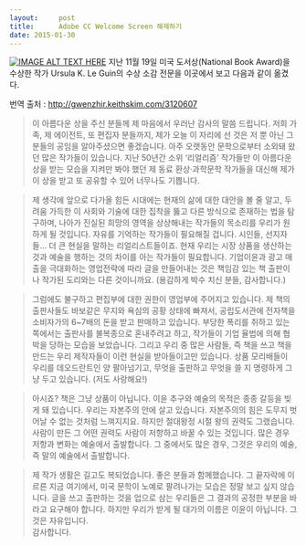 ```yaml
---
layout:     post
title:      Adobe CC Welcome Screen 해제하기
date: 2015-01-30
---
```


[![IMAGE ALT TEXT HERE](http://img.youtube.com/vi/xieq0j0PYdQ/0.jpg)](http://www.youtube.com/watch?v=xieq0j0PYdQ)
지난 11월 19일 미국 도서상(National Book Award)을 수상한 작가 Ursula K. Le Guin의 수상 소감 전문을 이곳에서 보고 다음과 같이 옮겼다.

번역 출처 : http://gwenzhir.keithskim.com/3120607

> 이 아름다운 상을 주신 분들께 제 마음에서 우러난 감사의 말씀 드립니다. 저희 가족, 제 에이전트, 또 편집자 분들까지, 제가 오늘 이 자리에 선 것은 저 뿐 아닌 그 분들의 공임을 알아주셨으면 좋겠습니다. 아주 오랫동안 문학으로부터 소외돼 왔던 많은 작가들이 있습니다. 지난 50년간 소위 ‘리얼리즘’ 작가들만 이 아름다운 상을 받는 모습을 지켜만 봐야 했던 제 동료 환상·과학문학 작가들을 대신해 제가 이 상을 받고 또 공유할 수 있어 너무나도 기쁩니다.

>제 생각에 앞으로 다가올 힘든 시대에는 현재의 삶에 대한 대안을 볼 줄 알고, 두려움 가득한 이 사회와 기술에 대한 집착을 뚫고 다른 방식으로 존재하는 법을 탐구하며, 나아가 진실된 희망의 영역을 상상해내는 작가들의 목소리를 우리가 원하게 될 것입니다. 자유를 기억하는 작가들이 필요해질 겁니다. 시인들, 선지자들… 더 큰 현실을 말하는 리얼리스트들이죠.
>현재 우리는 시장 상품을 생산하는 것과 예술을 행하는 것의 차이를 아는 작가들이 필요합니다. 기업이윤과 광고 매출을 극대화하는 영업전략에 따라 글을 만들어내는 것은 책임감 있는 책 출판이나 작가된 도리와는 다른 것이니까요. (용감하게 박수 치신 분들, 감사합니다.)

>그럼에도 불구하고 편집부에 대한 권한이 영업부에 주어지고 있습니다. 제 책의 출판사들도 바보같은 무지와 욕심의 공황 상태에 빠져서, 공립도서관에 전자책을 소비자가의 6~7배의 돈을 받고 판매하고 있습니다. 부당한 폭리를 취하고 있는 쪽에서는 출판사를 불복종으로 혼내주려고 하고, 작가들이 기업 율법에 의해 협박을 당하는 모습을 보았습니다. 그리고 우리 중 많은 사람들, 즉 책을 쓰고 책을 만드는 우리 제작자들이 이런 현실을 받아들이고만 있습니다. 상품 모리배들이 우리를 데오드란트인 양 팔아넘기고, 무엇을 출판하고 무엇을 쓸 지 명령하게 그냥 두고 있습니다. (저도 사랑해요!)

>아시죠? 책은 그냥 상품이 아닙니다. 이윤 추구와 예술의 목적은 종종 갈등을 빚게 돼 있습니다. 우리는 자본주의 안에 살고 있습니다. 자본주의의 힘은 도무지 벗어날 수 없는 것처럼 느껴지지요. 하지만 절대왕정 시절 왕의 권력도 그랬습니다. 사람이 만든 그 어떤 권력도 사람이 저항하고 바꿀 수 있는 것입니다. 많은 경우 저항과 변화는 예술에서 출발합니다. 그 중에서도 많은 경우, 그것은 우리의 예술, 즉 말의 예술에서 출발합니다.

>제 작가 생활은 길고도 복되었습니다. 좋은 분들과 함께했습니다. 그 끝자락에 이르른 지금 여기에서, 미국 문학이 노예로 팔려나가는 모습은 정말 보고 싶지 않습니다. 글을 쓰고 출판하는 것을 업으로 삼는 우리들은 그 결과의 공정한 부분을 바라고 요구해야 합니다. 하지만 우리가 받게 될 대가의 이름은 이윤이 아닙니다. 그것은 자유입니다.  
>감사합니다.